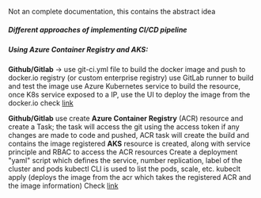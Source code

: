 Not an complete documentation, this contains the abstract idea

##### Different approaches of implementing CI/CD pipeline

##### Using Azure Container Registry and AKS:
  
  **Github/Gitlab** -> use git-ci.yml file to build the docker image and push to docker.io registry (or custom enterprise registry)
    use GitLab runner to build and test the image
    use Azure Kubernetes service to build the resource, once K8s service exposed to a IP, use the UI to deploy the image from the docker.io
    check [link](https://www.youtube.com/watch?v=VafY-qfpM8M)
    
  **Github/Gitlab**
    use create **Azure Container Registry** (ACR) resource and create a Task; the task will access the git using the access token
    if any changes are made to code and pushed, ACR task will create the build and contains the image registered
    **AKS** resource is created, along with service principle and RBAC to access the ACR resources
      Create a deployment "yaml" script which defines the service, number replication, label of the cluster and pods
      kubectl CLI is used to list the pods, scale, etc.
        kubeclt apply (deploys the image from the acr which takes the registered ACR and the image information)
   Check [link](https://docs.microsoft.com/en-us/azure/aks/)
    
  
